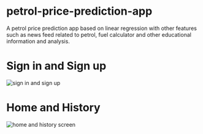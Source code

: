 # petrol-price-prediction-app
A petrol price prediction app based on linear regression with other features such as news feed related to petrol, fuel calculator and other educational information and analysis.

# Sign in and Sign up

![sign in and sign up](https://user-images.githubusercontent.com/33681318/62552248-0bd63d00-b88d-11e9-87ba-2aa46206325d.gif)

# Home and History
![home and history screen](https://user-images.githubusercontent.com/33681318/62553751-a20b6280-b88f-11e9-9593-9a95f8a2c932.gif)
